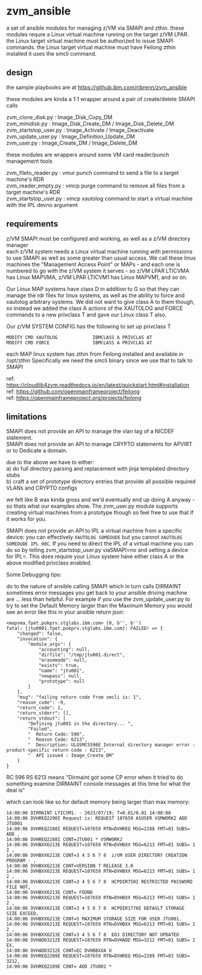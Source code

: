 # zvm_ansible
a set of ansible modules for managing z/VM via SMAPI and zthin. 
these modules requre a Linux virtual machine running on the target z/VM LPAR. 
the Linux target virtual machine must be authorized to issue SMAPI commands. 
the Linux target virtual machine must have Feilong zthin installed it uses the smcli command.  

## design

the sample playbooks are at https://github.ibm.com/rjbrenn/zvm_ansible

these modules are kinda a 1:1 wrapper around a pair of create/delete SMAPI calls

zvm_clone_disk.py : Image_Disk_Copy_DM  
zvm_minidisk.py : Image_Disk_Create_DM / Image_Disk_Delete_DM  
zvm_startstop_user.py : Image_Activate / Image_Deactivate  
zvm_update_user.py : Image_Definition_Update_DM  
zvm_user.py : Image_Create_DM / Image_Delete_DM  

these modules are wrappers around some VM card reader/punch management tools 

zvm_fileto_reader.py : vmur punch command to send a file to a target machine's RDR  
zvm_reader_empty.py : vmcp purge command to remove all files from a target machine's RDR  
zvm_startstop_user.py : vmcp xautolog command to start a virtual machine with the IPL devno argument  

## requirements
z/VM SMAPI must be configured and working, as well as a z/VM directory manager  
each z/VM system needs a Linux virtual machine running with permissions to use SMAPI as well as some greater than usual access. We call these linux machines the "Management Access Point" or MAPs - and each one is numbered to go with the z/VM system it serves - so z/VM LPAR LTICVMA has Linux MAPVMA, z/VM LPAR LTICVM1 has Linux MAPVM1, and so on. 

Our Linux MAP systems have class D in addition to G so that they can manage the rdr files for linux systems, as well as the ability to force and xautolog arbitrary systems. We did not want to give class A to them though, so instead we added the class A actions of the XAUTOLOG and FORCE commands to a new privclass T and gave our Linux class T also. 

Our z/VM SYSTEM CONFIG has the following to set up privclass T

    MODIFY CMD XAUTOLOG             IBMCLASS A PRIVCLAS AT
    MODIFY CMD FORCE                IBMCLASS A PRIVCLAS AT

each MAP linux system has zthin from Feilong installed and available in /opt/zthin
Specifically we need the smcli binary since we use that to talk to SMAPI

ref: https://cloudlib4zvm.readthedocs.io/en/latest/quickstart.html#installation  
ref: https://github.com/openmainframeproject/feilong  
ref: https://openmainframeproject.org/projects/feilong  

## limitations

SMAPI does not provide an API to manage the vlan tag of a NICDEF statement.  
SMAPI does not provide an API to manage CRYPTO statements for APVIRT or to Dedicate a domain. 

due to the above we have to either:  
a) do full directory parsing and replacement with jinja templated directory stubs   
b) craft a set of prototype directory entries that provide all possible required VLANs and CRYPTO configs     

we felt like B was kinda gross and we'd eventually end up doing A anyway - so thats what our examples show. The zvm_user.py module supports creating virtual machines from a prototype though so feel free to use that if it works for you. 

SMAPI does not provide an API to IPL a virtual machine from a specific device: you can effectively `XAUTOLOG SOMEDUDE` but you cannot `XAUTOLOG SOMEDUDE IPL 00C`. If you need to direct the IPL of a virtual machine you can do so by telling zvm_startstop_user.py viaSMAPI=no and setting a device for IPL=<dev>. This does require your Linux system have either class A or the above modified privclass enabled.


Some Debugging tips: 

do to the nature of ansible calling SMAPI which in turn calls DIRMAINT sometimes error messages you get back to your ansible driving machine are ... less than helpful.  For example if you use the zvm_update_user.py to try to set the Default Memory larger than the Maximum Memory you would see an error like this in your ansible return json: 

    <mapvma.fpet.pokprv.stglabs.ibm.com> (0, b'', b'')
    fatal: [jtu0001.fpet.pokprv.stglabs.ibm.com]: FAILED! => {
        "changed": false,
        "invocation": {
            "module_args": {
                "accounting": null,
                "dirfile": "/tmp/jtu001.direct",
                "erasemode": null,
                "exists": true,
                "name": "jtu001",
                "newpass": null,
                "prototype": null
            }
        },
        "msg": "failing return code from smcli is: 1",
        "reason_code": -9,
        "return_code": 1,
        "return_stderr": [],
        "return_stdout": [
            "Defining jtu001 in the directory... ",
            "Failed",
            "  Return Code: 596",
            "  Reason Code: 6213",
            "  Description: ULGSMC5596E Internal directory manager error - product-specific return code : 6213",
            "  API issued : Image_Create_DM"
        ]
    }

RC 596 RS 6213 means "Dirmaint got some CP error when it tried to do something examine DIRMAINT console messages at this time for what the deal is" 

which can look like so for default memory being larger than max memory:

    14:00:06 DIRMAINT LTICVM1. - 2023/07/19; T=0.01/0.01 14:00:06
    14:00:06 DVHREQ2290I Request is: REQUEST 107659 ASUSER VSMWORK2 ADD JTU001
    14:00:06 DVHREQ2288I REQUEST=107659 RTN=DVHREQ MSG=2288 FMT=01 SUBS= ADD ,
    14:00:06 DVHREQ2288I CONT=JTU001 * VSMWORK2
    14:00:06 DVHBXX6213E REQUEST=107659 RTN=DVHBXX MSG=6213 FMT=01 SUBS= 1 2 ,
    14:00:06 DVHBXX6213E CONT=3 4 5 6 7 8  z/VM USER DIRECTORY CREATION PROGRAM - ,
    14:00:06 DVHBXX6213E CONT=VERSION 7 RELEASE 3.0
    14:00:06 DVHBXX6213E REQUEST=107659 RTN=DVHBXX MSG=6213 FMT=01 SUBS= 1 2 ,
    14:00:06 DVHBXX6213E CONT=3 4 5 6 7 8  HCPDIR750I RESTRICTED PASSWORD FILE NOT,
    14:00:06 DVHBXX6213E CONT= FOUND
    14:00:06 DVHBXX6213E REQUEST=107659 RTN=DVHBXX MSG=6213 FMT=01 SUBS= 1 2 ,
    14:00:06 DVHBXX6213E CONT=3 4 5 6 7 8  HCPDIR1776E DEFAULT STORAGE SIZE EXCEED,
    14:00:06 DVHBXX6213E CONT=S MAXIMUM STORAGE SIZE FOR USER JTU001.
    14:00:06 DVHBXX6213E REQUEST=107659 RTN=DVHBXX MSG=6213 FMT=01 SUBS= 1 2 ,
    14:00:06 DVHBXX6213E CONT=3 4 5 6 7 8  EOJ DIRECTORY NOT UPDATED
    14:00:06 DVHADD3212E REQUEST=107659 RTN=DVHADD MSG=3212 FMT=01 SUBS= 2 EX,
    14:00:06 DVHADD3212E CONT=EC DVHBBXXA U
    14:00:06 DVHREQ2289E REQUEST=107659 RTN=DVHREQ MSG=2289 FMT=02 SUBS= 3212,
    14:00:06 DVHREQ2289E CONT= ADD JTU001 *
    
